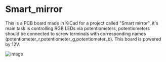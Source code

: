 # Smart_mirror
This is a PCB board made in KiCad for a project called "Smart mirror", it's main task is controlling RGB LEDs via potentiometers, potentiometers should be connected to screw terminals with corresponding names (potentiometer_r,potentiometer_g,potentiometer_b). 
This board is powered by 12V.

![image](https://github.com/user-attachments/assets/b7709672-9620-4c29-b224-f9728933f715)

